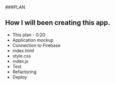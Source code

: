 ###PLAN
## How I will been creating this app.

+ This plan - 0:20
+ Application mockup 
+ Connection to Firebase
+ index.html
+ style.css
+ index.js
+ Test
+ Refactoring
+ Deploy